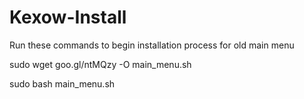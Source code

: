 
Kexow-Install
=============

Run these commands to begin installation process for old main menu

sudo wget goo.gl/ntMQzy -O main_menu.sh

sudo bash main_menu.sh





